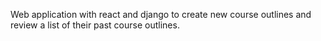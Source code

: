 Web application with react and django to create new course outlines and review a list of their past course outlines.
